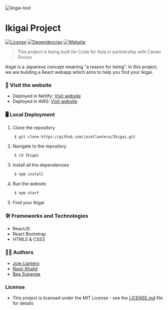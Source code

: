 <img src="ikigai-tool.png" alt="ikigai-tool">

# Ikigai Project

[![License](http://img.shields.io/:license-mit-blue.svg?style=flat-square)](http://badges.mit-license.org)
[![Dependencies](https://img.shields.io/david/joiellantero/Ikigai?color=green&style=flat-square)](https://img.shields.io/david/joiellantero/Ikigai?color=green&style=flat-square)
[![Website](https://img.shields.io/website?style=flat-square&url=https%3A%2F%2Fcfa-cs-ikigai.netlify.app%2F)](https://img.shields.io/website?style=flat-square&url=https%3A%2F%2Fcfa-cs-ikigai.netlify.app%2F)


> This project is being built for Code for Asia in partnership with Career Socius

Ikigai is a Japanese concept meaning "a reason for being". In this project, we are building a React webapp which aims to help you find your ikigai.


### 🔗 Visit the website
- Deployed in Netlify: [Visit website](https://cfa-cs-ikigai.netlify.app/)
- Deployed in AWS: [Visit website](https://master.d3uki1n27xe2ud.amplifyapp.com/)


### 🖥 Local Deployment

1. Clone the repository

```bash
    $ git clone https://github.com/joiellantero/Ikigai.git
```

2. Navigate to the repository

```bash
    $ cd Ikigai
```

3. Install all the dependencies

```bash
    $ npm install
```

4. Run the website

```bash
    $ npm start
```

5. Find your Ikigai

### 🛠 Frameworks and Technologies

- ReactJS
- React Bootstrap
- HTML5 & CSS3

### 👨‍💼 Authors

- [Joie Llantero](https://github.com/joiellantero)
- [Nasir Khalid](https://github.com/NasirKhalidQ)
- [Bea Supanga](https://github.com/bearosari)

### License

- This project is licensed under the MIT License - see the [LICENSE.md](https://github.com/joiellantero/Ikigai/blob/master/LICENSE) file for details
